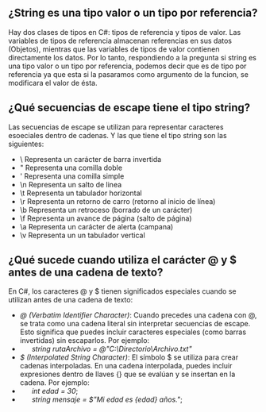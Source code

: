 ## ¿String es una tipo valor o un tipo por referencia?
Hay dos clases de tipos en C#: tipos de referencia y tipos de valor. Las variables de tipos de referencia almacenan referencias en sus datos (Objetos), mientras que las variables de tipos de valor contienen directamente los datos.
Por lo tanto, respondiendo a la pregunta si string es una tipo valor o un tipo por referencia, podemos decir que es de tipo por referencia ya que esta si la pasaramos como argumento de la funcion, se modificara el valor de ésta.
## ¿Qué secuencias de escape tiene el tipo string?
Las secuencias de escape se utilizan para representar caracteres esoeciales dentro de cadenas. Y las que tiene el tipo string son las siguientes:
- \\ Representa un carácter de barra invertida
- \" Representa una comilla doble
- \' Representa una comilla simple
- \n Representa un salto de linea
- \t Representa un tabulador horizontal
- \r Representa un retorno de carro (retorno al inicio de línea)
- \b Representa un retroceso (borrado de un carácter)
- \f Representa un avance de página (salto de página)
- \a Representa un carácter de alerta (campana)
- \v Representa un un tabulador vertical
## ¿Qué sucede cuando utiliza el carácter @ y $ antes de una cadena de texto?
En C#, los caracteres @ y $ tienen significados especiales cuando se utilizan antes de una cadena de texto:
- *@ (Verbatim Identifier Character)*: Cuando precedes una cadena con @, se trata como una cadena literal sin interpretar secuencias de escape. Esto significa que puedes incluir caracteres especiales (como barras invertidas) sin escaparlos. Por ejemplo:
-       _string rutaArchivo = @"C:\Directorio\Archivo.txt"_
- *$ (Interpolated String Character)*: El símbolo $ se utiliza para crear cadenas interpoladas. En una cadena interpolada, puedes incluir expresiones dentro de llaves {} que se evalúan y se insertan en la cadena. Por ejemplo: 
-       _int edad = 30_;
-       _string mensaje = $"Mi edad es {edad} años."_;
